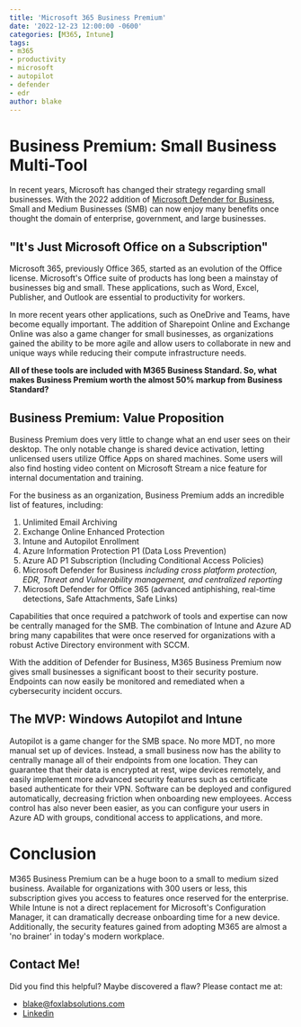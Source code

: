 ```yaml
---
title: 'Microsoft 365 Business Premium'
date: '2022-12-23 12:00:00 -0600'
categories: [M365, Intune]
tags: 
- m365
- productivity
- microsoft
- autopilot
- defender
- edr
author: blake
---
```


<h1> Business Premium: Small Business Multi-Tool </h1>

In recent years, Microsoft has changed their strategy regarding small businesses. With the 2022 addition of [Microsoft Defender for Business](https://learn.microsoft.com/en-us/microsoft-365/security/defender-business/compare-mdb-m365-plans?view=o365-worldwide), Small and Medium Businesses (SMB) can now enjoy many benefits once thought the domain of enterprise, government, and large businesses. 

<h2> "It's Just Microsoft Office on a Subscription"  </h2>

Microsoft 365, previously Office 365, started as an evolution of the Office license. Microsoft's Office suite of products has long been a mainstay of businesses big and small. These applications, such as Word, Excel, Publisher, and Outlook are essential to productivity for workers. 

In more recent years other applications, such as OneDrive and Teams, have become equally important. The addition of Sharepoint Online and Exchange Online was also a game changer for small businesses, as organizations gained the ability to be more agile and allow users to collaborate in new and unique ways while reducing their compute infrastructure needs.  

<strong>All of these tools are included with M365 Business Standard. So, what makes Business Premium worth the almost 50% markup from Business Standard?</strong> 

<h2> Business Premium: Value Proposition  </h2>

Business Premium does very little to change what an end user sees on their desktop. The only notable change is shared device activation, letting unlicensed users utilize Office Apps on shared machines. Some users will also find hosting video content on Microsoft Stream a nice feature for internal documentation and training.

For the business as an organization, Business Premium adds an incredible list of features, including: 

1. Unlimited Email Archiving 
2. Exchange Online Enhanced Protection
3. Intune and Autopilot Enrollment
3. Azure Information Protection P1 (Data Loss Prevention)
4. Azure AD P1 Subscription (Including Conditional Access Policies)
5. Microsoft Defender for Business *including cross platform protection, EDR, Threat and Vulnerability management, and centralized reporting*
6. Microsoft Defender for Office 365 (advanced antiphishing, real-time detections, Safe Attachments, Safe Links)

Capabilities that once required a patchwork of tools and expertise can now be centrally managed for the SMB. The combination of Intune and Azure AD bring many capabilites that were once reserved for organizations with a robust Active Directory environment with SCCM.

With the addition of Defender for Business, M365 Business Premium now gives small businesses a significant boost to their security posture. Endpoints can now easily be monitored and remediated when a cybersecurity incident occurs. 

<h2> The MVP: Windows Autopilot and Intune </h2>

Autopilot is a game changer for the SMB space. No more MDT, no more manual set up of devices. Instead, a small business now has the ability to centrally manage all of their endpoints from one location. They can guarantee that their data is encrypted at rest, wipe devices remotely, and easily implement more advanced security features such as certificate based authenticate for their VPN. Software can be deployed and configured automatically, decreasing friction when onboarding new employees. Access control has also never been easier, as you can configure your users in Azure AD with groups, conditional access to applications, and more.

<h1> Conclusion </h1>
 
M365 Business Premium can be a huge boon to a small to medium sized business. Available for organizations with 300 users or less, this subscription gives you access to features once reserved for the enterprise. While Intune is not a direct replacement for Microsoft's Configuration Manager, it can dramatically decrease onboarding time for a new device. Additionally, the security features gained from adopting M365 are almost a 'no brainer' in today's modern workplace. 

<h2> Contact Me! </h2>

Did you find this helpful? Maybe discovered a flaw? Please contact me at:
-  blake@foxlabsolutions.com
- [Linkedin](https://www.linkedin.com/in/blake-fox-b2a3171b2/)